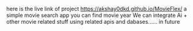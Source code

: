 here is the live link of project https://akshay0dkd.github.io/MovieFlex/
a simple movie search app you can find movie year 
We can integrate Ai + other movie related stuff using related apis and dabases...... in future 
